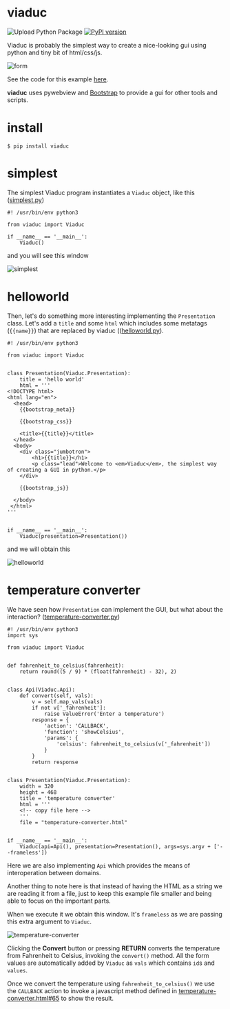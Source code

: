 # viaduc
![Upload Python Package](https://github.com/dtmilano/viaduc/workflows/Upload%20Python%20Package/badge.svg)
[![PyPI version](https://badge.fury.io/py/viaduc.svg)](https://badge.fury.io/py/viaduc)

Viaduc is probably the simplest way to create a nice-looking gui using python and tiny bit of html/css/js.

![form](./screenshots/form.png)

See the code for this example [here](./examples/form.py).

**viaduc** uses pywebview and [Bootstrap](https://getbootstrap.com/) to provide a gui for other tools and scripts.

# install
```
$ pip install viaduc
```

# simplest
The simplest Viaduc program instantiates a `Viaduc` object, like this ([simplest.py](./examples/simplest.py))

```
#! /usr/bin/env python3

from viaduc import Viaduc

if __name__ == '__main__':
    Viaduc()
```

and you will see this window

![simplest](./screenshots/simplest.png)

# helloworld
Then, let's do something more interesting implementing the `Presentation` class.
Let's add a `title` and some `html` which includes some metatags (`{{name}}`) that are replaced by viaduc (([helloworld.py](./examples/helloworld.py)).

```
#! /usr/bin/env python3

from viaduc import Viaduc


class Presentation(Viaduc.Presentation):
    title = 'hello world'
    html = '''
<!DOCTYPE html>
<html lang="en">
  <head>
    {{bootstrap_meta}}

    {{bootstrap_css}}

    <title>{{title}}</title>
  </head>
  <body>
    <div class="jumbotron">
        <h1>{{title}}</h1>
        <p class="lead">Welcome to <em>Viaduc</em>, the simplest way of creating a GUI in python.</p>
    </div>
    
    {{bootstrap_js}}

  </body>  
 </html>
'''


if __name__ == '__main__':
    Viaduc(presentation=Presentation())
```

and we will obtain this


![helloworld](./screenshots/helloworld.png)

# temperature converter
We have seen how `Presentation` can implement the GUI, but what about the interaction?
([temperature-converter.py](./examples/temperature-converter.py))

```
#! /usr/bin/env python3
import sys

from viaduc import Viaduc


def fahrenheit_to_celsius(fahrenheit):
    return round((5 / 9) * (float(fahrenheit) - 32), 2)


class Api(Viaduc.Api):
    def convert(self, vals):
        v = self.map_vals(vals)
        if not v['_fahrenheit']:
            raise ValueError('Enter a temperature')
        response = {
            'action': 'CALLBACK',
            'function': 'showCelsius',
            'params': {
                'celsius': fahrenheit_to_celsius(v['_fahrenheit'])
            }
        }
        return response


class Presentation(Viaduc.Presentation):
    width = 320
    height = 468
    title = 'temperature converter'
    html = '''
    <!-- copy file here -->
    '''
    file = "temperature-converter.html"


if __name__ == '__main__':
    Viaduc(api=Api(), presentation=Presentation(), args=sys.argv + ['--frameless'])
```

Here we are also implementing `Api` which provides the means of interoperation between domains.

Another thing to note here is that instead of having the HTML as a string we are reading it from a file, just to keep this example file smaller and being able to focus on the important parts.

When we execute it we obtain this window. It's `frameless` as we are passing this extra argument to `Viaduc`.


![temperature-converter](./screenshots/temperature-converter.png)

Clicking the **Convert** button or pressing **RETURN** converts the temperature from Fahrenheit to Celsius, invoking the `convert()` method. All the form values are automatically added by `Viaduc` as `vals` which contains `id`s and `values`.

Once we convert the temperature using `fahrenheit_to_celsius()` we use the `CALLBACK` action to invoke a javascript method defined in [temperature-converter.html#65](./examples/temperature-converter.html) to show the result.
